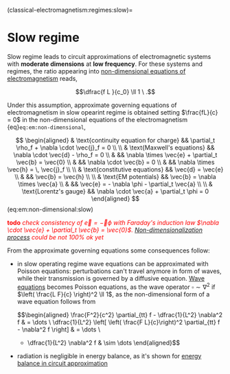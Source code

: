 (classical-electromagnetism:regimes:slow)=
# Slow regime

Slow regime leads to circuit approximations of electromagnetic systems with **moderate dimensions** at **low frequency**. For these systems and regimes, the ratio appearing into [non-dimensional equations of electromagnetism](classical-electromagnetism:regimes:non-dimensional) reads,

$$\dfrac{f L }{c_0} \ll 1 \ .$$

Under this assumption, approximate governing equations of electromagnetism in slow opearint regime is obtained setting $\frac{fL}{c} = 0$ in the non-dimensional equations of the electromagnetism {eq}`eq:em:non-dimensional`,

$$
\begin{aligned}
  & \text{continuity equation for charge}        &&  \partial_t \rho_f +  \nabla \cdot \vec{j}_f = 0 \\ \\
  & \text{Maxwell's equations}                   &&  \nabla \cdot \vec{d} - \rho_f = 0 \\
  &                                              &&  \nabla \times \vec{e} +  \partial_t \vec{b} = \vec{0} \\ 
  &                                              &&  \nabla \cdot \vec{b} = 0 \\
  &                                              &&  \nabla \times \vec{h} = \, \vec{j}_f  \\ \\
  & \text{constitutive equations}                &&  \vec{d} = \vec{e} \\
  &                                              &&  \vec{b} = \vec{h} \\ \\
  & \text{EM potentials}                         &&  \vec{b} = \nabla \times \vec{a} \\
  &                                              &&  \vec{e} = - \nabla \phi - \partial_t \vec{a} \\ \\
  & \text{Lorentz's gauge}                       &&  \nabla \cdot \vec{a} + \partial_t \phi = 0
\end{aligned}
$$ (eq:em:non-dimensional:slow)

<span style="color:red">**todo** *check consistency of $\vec{e} = - \nabla \phi$ with Faraday's induction law $\nabla \cdot \vec{e} + \partial_t \vec{b} = \vec{0}$. [Non-dimensionalization process](classical-electromagnetism:regimes:non-dimensional) could be not 100\% ok yet*</span>

From the approximate governing equations some consequences follow:
- in slow operating regime wave equations can be approximated with Poisson equations: perturbations can't travel anymore in form of waves, while their transmission is governed by a diffusive equation.
    [Wave equations](classical-electromagnetism:waves:wave-equation) becomes Poisson equations, as the wave operator $\square \sim \nabla^2$ if $\left( \frac{L F}{c} \right)^2 \ll 1$, as the non-dimensional form of a wave equation follows from

    $$\begin{aligned}
      \frac{F^2}{c^2} \partial_{tt} f - \dfrac{1}{L^2} \nabla^2 f & = \dots \\
      \dfrac{1}{L^2} \left[ \left( \frac{F L}{c}\right)^2 \partial_{tt} f -  \nabla^2 f \right] & = \dots \\
     - \dfrac{1}{L^2} \nabla^2 f  & \sim \dots 
    \end{aligned}$$

- radiation is negligible in energy balance, as it's shown for [energy balance in circuit approximation](classical-electromagnetism:circuits:energy:boundary)
 


<!--
Under this assumption, the equations of electromagnetism can be approximated as

**Continuity equation of electric charge.**

  $$\partial_t \rho + \nabla \cdot \vec{j} = 0$$

**Maxwell's equations.**

  $$\begin{cases}
    \nabla \cdot \vec{e} = \dfrac{\rho}{\varepsilon_0} \\
    \nabla \times \vec{e} + \partial_t \vec{b} = \vec{0} \\ 
    \nabla \cdot \vec{b} = 0 \\
    \nabla \times \vec{b} \simeq \mu_0 \vec{j} 
  \end{cases}$$

**Potentials.**

   $$\begin{aligned}
      \vec{b} & = \nabla \times \vec{a} \\
      \vec{e} & \simeq - \nabla \phi \\
   \end{aligned}$$
-->

